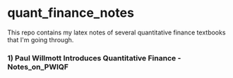 # quant_finance_notes
This repo contains my latex notes of several quantitative finance textbooks that I'm going through.

### 1) Paul Willmott Introduces Quantitative Finance - Notes_on_PWIQF
